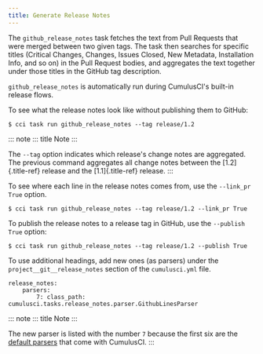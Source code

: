 ```yaml
---
title: Generate Release Notes
---
```


The `github_release_notes` task fetches the text from Pull Requests that
were merged between two given tags. The task then searches for specific
titles (Critical Changes, Changes, Issues Closed, New Metadata,
Installation Info, and so on) in the Pull Request bodies, and aggregates
the text together under those titles in the GitHub tag description.

`github_release_notes` is automatically run during CumulusCI\'s built-in
release flows.

To see what the release notes look like without publishing them to
GitHub:

```
$ cci task run github_release_notes --tag release/1.2
```

::: note
::: title
Note
:::

The `--tag` option indicates which release\'s change notes are
aggregated. The previous command aggregates all change notes between the
[1.2]{.title-ref} release and the [1.1]{.title-ref} release.
:::

To see where each line in the release notes comes from, use the
`--link_pr True` option.

```
$ cci task run github_release_notes --tag release/1.2 --link_pr True
```

To publish the release notes to a release tag in GitHub, use the
`--publish True` option:

```
$ cci task run github_release_notes --tag release/1.2 --publish True
```

To use additional headings, add new ones (as parsers) under the
`project__git__release_notes` section of the `cumulusci.yml` file.

```
release_notes:
    parsers:
        7: class_path: cumulusci.tasks.release_notes.parser.GithubLinesParser
```

::: note
::: title
Note
:::

The new parser is listed with the number `7` because the first six are
the [default
parsers](https://github.com/SFDO-Tooling/CumulusCI/blob/671a0e88cef79e9aeefe1e2b835816cd8141bdbb/cumulusci/cumulusci.yml#L1154)
that come with CumulusCI.
:::
